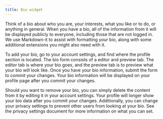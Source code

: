 ```yaml
---
title: Bio widget
---
```

Think of a bio about who you are, your interests, what you like or to do, or anything in general. When you have a bio, all of the information from it will be displayed publicly to everyone, including those that are not logged in. We use Markdown-it to assist with formatting your bio, along with some additional extensions you might also need with it.

To add your bio, go to your account settings, and find where the profile section is located. The bio form consists of a editor and preview tab. The editor tab is where your bio goes, and the preview tab is to preview what your bio will look like. Once you have your bio information, submit the form to commit your changes. Your bio information will be displayed on your profile page after you commit your changes.

Should you want to remove your bio, you can simply delete the content from it by editing it in your account settings. Your profile will longer show your bio data after you commit your changes. Additionally, you can change your privacy settings to prevent other users from looking at your bio. See the privacy settings document for more information on what you can set.